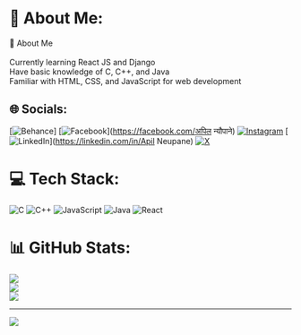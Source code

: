 # 💫 About Me:
🌟 About Me<br><br>Currently learning React JS and Django<br>Have basic knowledge of C, C++, and Java<br>Familiar with HTML, CSS, and JavaScript for web development


## 🌐 Socials:
[![Behance](https://www.facebook.com/apil.neupane.35)] [![Facebook](https://img.shields.io/badge/Facebook-%231877F2.svg?logo=Facebook&logoColor=white)](https://facebook.com/अपिल न्यौपाने) [![Instagram](https://img.shields.io/badge/Instagram-%23E4405F.svg?logo=Instagram&logoColor=white)](https://instagram.com/apil_neu) [![LinkedIn](https://img.shields.io/badge/LinkedIn-%230077B5.svg?logo=linkedin&logoColor=white)](https://linkedin.com/in/Apil Neupane) [![X](https://img.shields.io/badge/X-black.svg?logo=X&logoColor=white)](https://x.com/@ApilNeupane7) 

# 💻 Tech Stack:
![C](https://img.shields.io/badge/c-%2300599C.svg?style=for-the-badge&logo=c&logoColor=white) ![C++](https://img.shields.io/badge/c++-%2300599C.svg?style=for-the-badge&logo=c%2B%2B&logoColor=white) ![JavaScript](https://img.shields.io/badge/javascript-%23323330.svg?style=for-the-badge&logo=javascript&logoColor=%23F7DF1E) ![Java](https://img.shields.io/badge/java-%23ED8B00.svg?style=for-the-badge&logo=openjdk&logoColor=white) ![React](https://img.shields.io/badge/react-%2320232a.svg?style=for-the-badge&logo=react&logoColor=%2361DAFB)
# 📊 GitHub Stats:
![](https://github-readme-stats.vercel.app/api?username=apil-dotcom&theme=dark&hide_border=false&include_all_commits=false&count_private=false)<br/>
![](https://github-readme-streak-stats.herokuapp.com/?user=apil-dotcom&theme=dark&hide_border=false)<br/>
![](https://github-readme-stats.vercel.app/api/top-langs/?username=apil-dotcom&theme=dark&hide_border=false&include_all_commits=false&count_private=false&layout=compact)

---
[![](https://visitcount.itsvg.in/api?id=apil-dotcom&icon=0&color=0)](https://visitcount.itsvg.in)

<!-- Proudly created with GPRM ( https://gprm.itsvg.in ) -->
